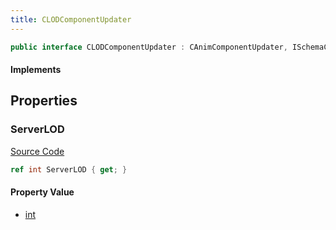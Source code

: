 ```yaml
---
title: CLODComponentUpdater
---
```


```csharp
public interface CLODComponentUpdater : CAnimComponentUpdater, ISchemaClass<CAnimComponentUpdater>, ISchemaClass<CLODComponentUpdater>, ISchemaField, ISchemaClass, INativeHandle
```

#### Implements

## Properties

### ServerLOD

[Source Code](https://github.com/swiftly-solution/swiftlys2/blob/main/managed/src/SwiftlyS2.Generated/Schemas/Interfaces/CLODComponentUpdater.cs#L17)

```csharp
ref int ServerLOD { get; }
```

#### Property Value

- [int](https://learn.microsoft.com/dotnet/api/system.int32)

